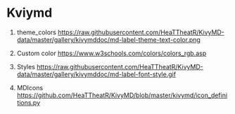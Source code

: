# Kviymd
1) theme_colors
https://raw.githubusercontent.com/HeaTTheatR/KivyMD-data/master/gallery/kivymddoc/md-label-theme-text-color.png

2) Custom color
https://www.w3schools.com/colors/colors_rgb.asp
3) Styles
https://raw.githubusercontent.com/HeaTTheatR/KivyMD-data/master/gallery/kivymddoc/md-label-font-style.gif
4) MDIcons
https://github.com/HeaTTheatR/KivyMD/blob/master/kivymd/icon_definitions.py

